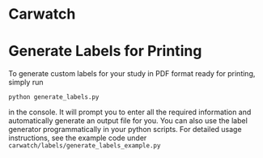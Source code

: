 # Carwatch

# Generate Labels for Printing

To generate custom labels for your study in PDF format ready for printing, simply run
```
python generate_labels.py
```
in the console.
It will prompt you to enter all the required  information and automatically generate an output file for you.
You can also use the label generator programmatically in your python scripts. For detailed usage instructions, see the example code under `carwatch/labels/generate_labels_example.py`